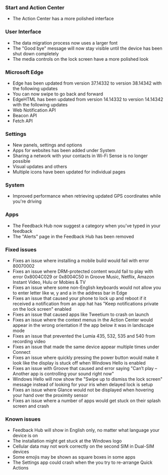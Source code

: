 ### Start and Action Center
- The Action Center has a more polished interface

### User Interface
- The data migration process now uses a larger font
- The "Good bye" message will now stay visible until the device has been shut down completely
- The media controls on the lock screen have a more polished look

### Microsoft Edge
- Edge has been updated from version 37.14332 to version 38.14342 with the following updates
 - You can now swipe to go back and forward
- EdgeHTML has been updated from version 14.14332 to version 14.14342 with the following updates
 - Web Notification API
 - Beacon API
 - Fetch API

### Settings
- New panels, settings and options
 - Apps for websites has been added under System
 - Sharing a network with your contacts in Wi-Fi Sense is no longer possible
- Visual updates and others
 - Multiple icons have been updated for individual pages
 
### System
- Improved performance when retrieving updated GPS coordinates while you're driving

### Apps
- The Feedback Hub now suggest a category when you've typed in your feedback
- The "Alerts" page in the Feedback Hub has been removed

### Fixed issues
- Fixes an issue where installing a mobile build would fail with error 80070002
- Fixes an issue where DRM-protected content would fail to play with error 0x8004C029 or 0x8004C50 in Groove Music, Netflix, Amazon Instant Video, Hulu or Mobies & TV
- Fixes an issue where some non-English keyboards would not allow you to enter letter like w, y and a in the address bar in Edge
- Fixes an issue that caused your phone to lock up and reboot if it received a notification from an app hat has "Keep notifications private on the lock screen" enabled
- Fixes an issue that caused apps like Tweetium to crash on launch
- Fixes an issue where the context menus in the Action Center would appear in the wrong orientation if the app below it was in landscape mode
- Fixes an issue that prevented the Lumia 435, 532, 535 and 540 from recording video
- Fixes an issue that made the same device appear multiple times under Connect
- Fixes an issue where quickly pressing the power button would make it look like the display is stuck off when Windows Hello is enabled
- Fixes an issue with Groove that caused and error saying "Can’t play – Another app is controlling your sound right now"
- Windows Hello will now show the "Swipe up to dismiss the lock screen" message instead of looking for your iris when delayed lock is setup
- Fixes an issue where Glance would not be displayed when hovering your hand over the proximity sensor
- Fixes an issue where a number of apps would get stuck on their splash screen and crash

### Known issues
- Feedback Hub will show in English only, no matter what language your device is on
- The installation might get stuck at the Windows logo
- Cellular data may not work correctly on the second SIM in Dual-SIM devices
- Some emojis may be shown as square boxes in some apps
- The Settings app could crash when the you try to re-arrange Quick Actions